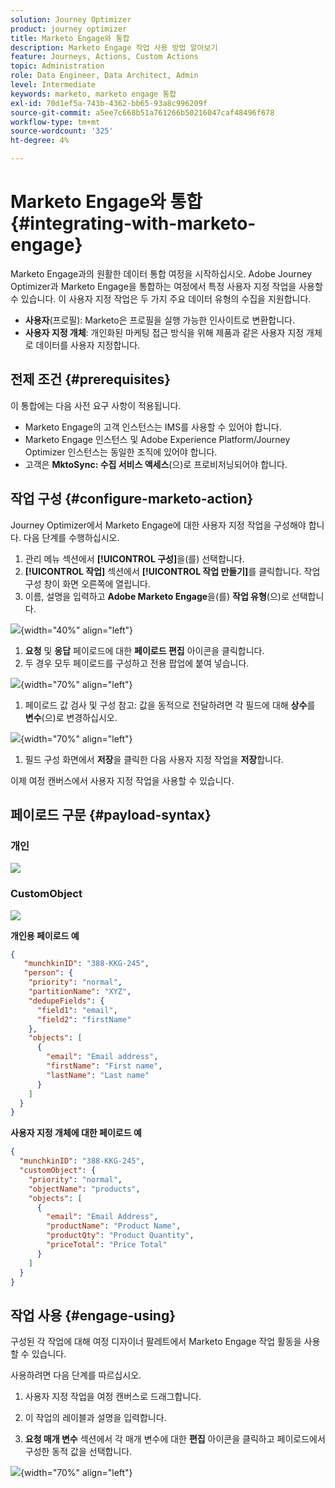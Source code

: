 ```yaml
---
solution: Journey Optimizer
product: journey optimizer
title: Marketo Engage와 통합
description: Marketo Engage 작업 사용 방법 알아보기
feature: Journeys, Actions, Custom Actions
topic: Administration
role: Data Engineer, Data Architect, Admin
level: Intermediate
keywords: marketo, marketo engage 통합
exl-id: 70d1ef5a-743b-4362-bb65-93a8c996209f
source-git-commit: a5ee7c668b51a761266b50216047caf48496f678
workflow-type: tm+mt
source-wordcount: '325'
ht-degree: 4%

---
```


# Marketo Engage와 통합 {#integrating-with-marketo-engage}

Marketo Engage과의 원활한 데이터 통합 여정을 시작하십시오. Adobe Journey Optimizer과 Marketo Engage을 통합하는 여정에서 특정 사용자 지정 작업을 사용할 수 있습니다. 이 사용자 지정 작업은 두 가지 주요 데이터 유형의 수집을 지원합니다.

* **사용자**(프로필): Marketo은 프로필을 실행 가능한 인사이트로 변환합니다.
* **사용자 지정 개체**: 개인화된 마케팅 접근 방식을 위해 제품과 같은 사용자 지정 개체로 데이터를 사용자 지정합니다.

## 전제 조건 {#prerequisites}

이 통합에는 다음 사전 요구 사항이 적용됩니다.

* Marketo Engage의 고객 인스턴스는 IMS를 사용할 수 있어야 합니다.
* Marketo Engage 인스턴스 및 Adobe Experience Platform/Journey Optimizer 인스턴스는 동일한 조직에 있어야 합니다.
* 고객은 **MktoSync: 수집 서비스 액세스**(으)로 프로비저닝되어야 합니다.

## 작업 구성 {#configure-marketo-action}


Journey Optimizer에서 Marketo Engage에 대한 사용자 지정 작업을 구성해야 합니다. 다음 단계를 수행하십시오.

1. 관리 메뉴 섹션에서 **[!UICONTROL 구성]**&#x200B;을(를) 선택합니다.
1. **[!UICONTROL 작업]** 섹션에서 **[!UICONTROL 작업 만들기]**&#x200B;를 클릭합니다. 작업 구성 창이 화면 오른쪽에 열립니다.
1. 이름, 설명을 입력하고 **Adobe Marketo Engage**&#x200B;을(를) **작업 유형**(으)로 선택합니다.

![](assets/engage-customaction-creation.png){width="40%" align="left"}

1. **요청** 및 **응답** 페이로드에 대한 **페이로드 편집** 아이콘을 클릭합니다.
1. 두 경우 모두 페이로드를 구성하고 전용 팝업에 붙여 넣습니다.

![](assets/engage-customaction-payload.png){width="70%" align="left"}

1. 페이로드 값 검사 및 구성
참고: 값을 동적으로 전달하려면 각 필드에 대해 **상수**&#x200B;를 **변수**(으)로 변경하십시오.

![](assets/engage-customaction-payload-fields.png){width="70%" align="left"}

1. 필드 구성 화면에서 **저장**&#x200B;을 클릭한 다음 사용자 지정 작업을 **저장**&#x200B;합니다.

이제 여정 캔버스에서 사용자 지정 작업을 사용할 수 있습니다.

## 페이로드 구문 {#payload-syntax}

### 개인

![](assets/payload-person.png)

### CustomObject

![](assets/payload-customobject.png)


**개인용 페이로드 예**

```json
{
   "munchkinID": "388-KKG-245",  
   "person": {
    "priority": "normal",
    "partitionName": "XYZ",
    "dedupeFields": {
      "field1": "email",
      "field2": "firstName"
    },
    "objects": [
      {
        "email": "Email address",
        "firstName": "First name",
        "lastName": "Last name"
      }
    ]
  }
}
```

**사용자 지정 개체에 대한 페이로드 예**

```json
{
  "munchkinID": "388-KKG-245", 
  "customObject": {
    "priority": "normal",
    "objectName": "products",
    "objects": [
      {
        "email": "Email Address",
        "productName": "Product Name",
        "productQty": "Product Quantity",
        "priceTotal": "Price Total"
      }
    ]
  }
}
```


## 작업 사용 {#engage-using}

구성된 각 작업에 대해 여정 디자이너 팔레트에서 Marketo Engage 작업 활동을 사용할 수 있습니다.

사용하려면 다음 단계를 따르십시오.

1. 사용자 지정 작업을 여정 캔버스로 드래그합니다.

1. 이 작업의 레이블과 설명을 입력합니다.

1. **요청 매개 변수** 섹션에서 각 매개 변수에 대한 **편집** 아이콘을 클릭하고 페이로드에서 구성한 동적 값을 선택합니다.

![](assets/engage-use-canvas.png){width="70%" align="left"}
